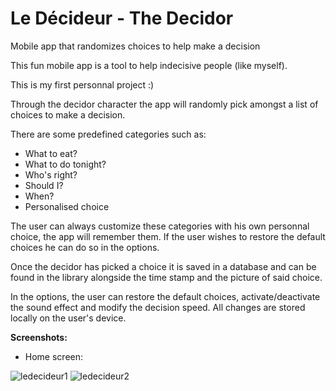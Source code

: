 # Le Décideur - The Decidor
Mobile app that randomizes choices to help make a decision

This fun mobile app is a tool to help indecisive people (like myself).

This is my first personnal project :)

Through the decidor character the app will randomly pick amongst a list of choices to make a decision.

There are some predefined categories such as:

* What to eat?
* What to do tonight?
* Who's right?
* Should I?
* When?
* Personalised choice

The user can always customize these categories with his own personnal choice, the app will remember them. If the user wishes to restore the default choices he can do so in the options.

Once the decidor has picked a choice it is saved in a database and can be found in the library alongside the time stamp and the picture of said choice.

In the options, the user can restore the default choices, activate/deactivate the sound effect and modify the decision speed.
All changes are stored locally on the user's device.

**Screenshots:**
* Home screen:


![ledecideur1](https://i.ibb.co/JrghyK9/ledecideur-signin.png) ![ledecideur2](https://i.ibb.co/DkDGhWk/ledecideur-signup.png)










